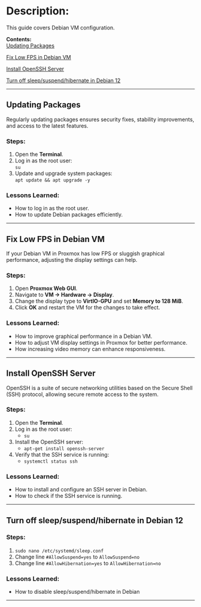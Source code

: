 # Description:  
This guide covers Debian VM configuration.

**Contents:**  
[Updating Packages](https://github.com/sapan322/Raman-Cybersecurity-Portfolio/blob/main/Installation%20Configuration%20%20Guides/Debian%20(Proxmox%20VM)/Configuration.md#updating-packages)  

[Fix Low FPS in Debian VM](https://github.com/sapan322/Raman-Cybersecurity-Portfolio/blob/main/Installation%20Configuration%20%20Guides/Debian%20(Proxmox%20VM)/Configuration.md#fix-low-fps-in-debian-vm)

[Install OpenSSH Server](https://github.com/sapan322/Raman-Cybersecurity-Portfolio/blob/main/Installation%20Configuration%20%20Guides/Debian%20(Proxmox%20VM)/Configuration.md#install-openssh-server)

[Turn off sleep/suspend/hibernate in Debian 12](https://github.com/sapan322/Raman-Cybersecurity-Portfolio/blob/main/Installation%20Configuration%20%20Guides/Debian%20(Proxmox%20VM)/Configuration.md#turn-off-sleepsuspendhibernate-in-debian-12)

---

## Updating Packages  

Regularly updating packages ensures security fixes, stability improvements, and access to the latest features.  

### Steps:  

1. Open the **Terminal**.  
2. Log in as the root user:  
       `su`  
3. Update and upgrade system packages:  
       `apt update && apt upgrade -y`  

### Lessons Learned:  
- How to log in as the root user.  
- How to update Debian packages efficiently.  

---


## Fix Low FPS in Debian VM  

If your Debian VM in Proxmox has low FPS or sluggish graphical performance, adjusting the display settings can help.  

### Steps:  

1. Open **Proxmox Web GUI**.  
2. Navigate to **VM → Hardware → Display**.  
3. Change the display type to **VirtIO-GPU** and set **Memory to 128 MiB**.  
4. Click **OK** and restart the VM for the changes to take effect.  

### Lessons Learned:  
- How to improve graphical performance in a Debian VM.  
- How to adjust VM display settings in Proxmox for better performance.  
- How increasing video memory can enhance responsiveness.

---

## Install OpenSSH Server  

OpenSSH is a suite of secure networking utilities based on the Secure Shell (SSH) protocol, allowing secure remote access to the system.  

### Steps:  

1. Open the **Terminal**.  
2. Log in as the root user:  
   - `su`  
3. Install the OpenSSH server:  
   - `apt-get install openssh-server`  
4. Verify that the SSH service is running:  
   - `systemctl status ssh`  

### Lessons Learned:  
- How to install and configure an SSH server in Debian.  
- How to check if the SSH service is running.  

---

## Turn off sleep/suspend/hibernate in Debian 12

### Steps:  
1. `sudo nano /etc/systemd/sleep.conf`
2. Change line `#AllowSuspend=yes` to `AllowSuspend=no`
3. Change line `#AllowHibernation=yes` to `AllowHibernation=no`

### Lessons Learned:  
- How to disable sleep/suspend/hibernate in Debian

---
